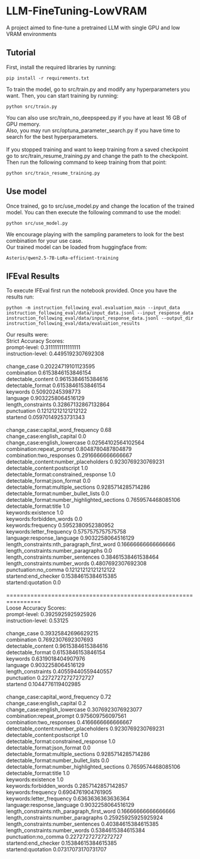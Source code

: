 # LLM-FineTuning-LowVRAM
A project aimed to fine-tune a pretrained LLM with single GPU and low VRAM environments

## Tutorial
First, install the required libraries by running:
```
pip install -r requirements.txt
```
To train the model, go to src/train.py and modify any hyperparameters you want. Then, you can start training by running:
```
python src/train.py
```
You can also use src/train_no_deepspeed.py if you have at least 16 GB of GPU memory. \
Also, you may run src/optuna_parameter_search.py if you have time to search for the best hyperparameters. \
\
If you stopped training and want to keep training from a saved checkpoint go to src/train_resume_training.py and change the path to the checkpoint. Then run the following command to keep training from that point:
```
python src/train_resume_training.py
```

## Use model
Once trained, go to src/use_model.py and change the location of the trained model.
You can then execute the following command to use the model:
```
python src/use_model.py
```
We encourage playing with the sampling parameters to look for the best combination for your use case. \
Our trained model can be loaded from huggingface from:
```
Asteris/qwen2.5-7B-LoRa-efficient-training
```

## IFEval Results
To execute IFEval first run the notebook provided. Once you have the results run:
```
python -m instruction_following_eval.evaluation_main --input_data instruction_following_eval/data/input_data.jsonl --input_response_data instruction_following_eval/data/input_response_data.jsonl --output_dir instruction_following_eval/data/evaluation_results
```
Our results were: \
Strict Accuracy Scores: \
prompt-level: 0.3111111111111111 \
instruction-level: 0.4495192307692308 \
 \
change_case 0.20224719101123595 \
combination 0.6153846153846154 \
detectable_content 0.9615384615384616 \
detectable_format 0.6153846153846154 \
keywords 0.50920245398773 \
language 0.9032258064516129 \
length_constraints 0.32867132867132864 \
punctuation 0.12121212121212122 \
startend 0.05970149253731343 \
 \
change_case:capital_word_frequency 0.68 \
change_case:english_capital 0.0 \
change_case:english_lowercase 0.02564102564102564 \
combination:repeat_prompt 0.8048780487804879 \
combination:two_responses 0.2916666666666667 \
detectable_content:number_placeholders 0.9230769230769231 \
detectable_content:postscript 1.0 \
detectable_format:constrained_response 1.0 \
detectable_format:json_format 0.0 \
detectable_format:multiple_sections 0.9285714285714286 \
detectable_format:number_bullet_lists 0.0 \
detectable_format:number_highlighted_sections 0.7659574468085106 \
detectable_format:title 1.0 \
keywords:existence 1.0 \
keywords:forbidden_words 0.0 \
keywords:frequency 0.5952380952380952 \
keywords:letter_frequency 0.5757575757575758 \
language:response_language 0.9032258064516129 \
length_constraints:nth_paragraph_first_word 0.16666666666666666 \
length_constraints:number_paragraphs 0.0 \
length_constraints:number_sentences 0.38461538461538464 \
length_constraints:number_words 0.4807692307692308 \
punctuation:no_comma 0.12121212121212122 \
startend:end_checker 0.15384615384615385 \
startend:quotation 0.0 \
 \
================================================================ \
Loose Accuracy Scores: \
prompt-level: 0.3925925925925926 \
instruction-level: 0.53125 \
 \
change_case 0.39325842696629215 \
combination 0.7692307692307693 \
detectable_content 0.9615384615384616 \
detectable_format 0.6153846153846154 \
keywords 0.6319018404907976 \
language 0.9032258064516129 \
length_constraints 0.40559440559440557 \
punctuation 0.22727272727272727 \
startend 0.1044776119402985 \
 \
change_case:capital_word_frequency 0.72 \
change_case:english_capital 0.2 \
change_case:english_lowercase 0.3076923076923077 \
combination:repeat_prompt 0.975609756097561 \
combination:two_responses 0.4166666666666667 \
detectable_content:number_placeholders 0.9230769230769231 \
detectable_content:postscript 1.0 \
detectable_format:constrained_response 1.0 \
detectable_format:json_format 0.0 \
detectable_format:multiple_sections 0.9285714285714286 \
detectable_format:number_bullet_lists 0.0 \
detectable_format:number_highlighted_sections 0.7659574468085106 \
detectable_format:title 1.0 \
keywords:existence 1.0 \
keywords:forbidden_words 0.2857142857142857 \
keywords:frequency 0.6904761904761905 \
keywords:letter_frequency 0.6363636363636364 \
language:response_language 0.9032258064516129 \
length_constraints:nth_paragraph_first_word 0.16666666666666666 \
length_constraints:number_paragraphs 0.25925925925925924 \
length_constraints:number_sentences 0.40384615384615385 \
length_constraints:number_words 0.5384615384615384 \
punctuation:no_comma 0.22727272727272727 \
startend:end_checker 0.15384615384615385 \
startend:quotation 0.07317073170731707